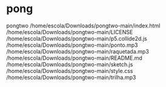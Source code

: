 # pong
pongtwo
/home/escola/Downloads/pongtwo-main/index.html
/home/escola/Downloads/pongtwo-main/LICENSE
/home/escola/Downloads/pongtwo-main/p5.collide2d.js
/home/escola/Downloads/pongtwo-main/ponto.mp3
/home/escola/Downloads/pongtwo-main/raquetada.mp3
/home/escola/Downloads/pongtwo-main/README.md
/home/escola/Downloads/pongtwo-main/sketch.js
/home/escola/Downloads/pongtwo-main/style.css
/home/escola/Downloads/pongtwo-main/trilha.mp3

